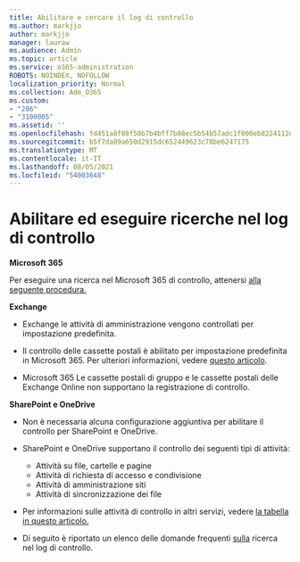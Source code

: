 ```yaml
---
title: Abilitare e cercare il log di controllo
ms.author: markjjo
author: markjjo
manager: lauraw
ms.audience: Admin
ms.topic: article
ms.service: o365-administration
ROBOTS: NOINDEX, NOFOLLOW
localization_priority: Normal
ms.collection: Adm_O365
ms.custom:
- "286"
- "3100005"
ms.assetid: ''
ms.openlocfilehash: fd451a8f08f50b7b4bff7b08ec5b54b57adc1f000eb8224112d84a4fb20e4359
ms.sourcegitcommit: b5f7da89a650d2915dc652449623c78be6247175
ms.translationtype: MT
ms.contentlocale: it-IT
ms.lasthandoff: 08/05/2021
ms.locfileid: "54003648"
---
```

# <a name="enable-and-search-the-audit-log"></a>Abilitare ed eseguire ricerche nel log di controllo

**Microsoft 365**

Per eseguire una ricerca nel Microsoft 365 di controllo, attenersi [alla seguente procedura.](https://docs.microsoft.com/microsoft-365/compliance/search-the-audit-log-in-security-and-compliance#search-the-audit-log)

**Exchange**

- Exchange le attività di amministrazione vengono controllati per impostazione predefinita.

- Il controllo delle cassette postali è abilitato per impostazione predefinita in Microsoft 365. Per ulteriori informazioni, vedere  [questo articolo](https://docs.microsoft.com/microsoft-365/compliance/enable-mailbox-auditing).

- Microsoft 365 Le cassette postali di gruppo e le cassette postali delle Exchange Online non supportano la registrazione di controllo.

**SharePoint e OneDrive**

- Non è necessaria alcuna configurazione aggiuntiva per abilitare il controllo per SharePoint e OneDrive.

- SharePoint e OneDrive supportano il controllo dei seguenti tipi di attività:

    - Attività su file, cartelle e pagine
    - Attività di richiesta di accesso e condivisione
    - Attività di amministrazione siti
    - Attività di sincronizzazione dei file

- Per informazioni sulle attività di controllo in altri servizi, vedere [la tabella in questo articolo.](https://docs.microsoft.com/microsoft-365/compliance/search-the-audit-log-in-security-and-compliance#audited-activities)

- Di seguito è riportato un elenco delle domande frequenti [sulla](https://docs.microsoft.com/microsoft-365/compliance/search-the-audit-log-in-security-and-compliance#frequently-asked-questions) ricerca nel log di controllo.